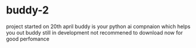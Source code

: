 # buddy-2

project started on 20th april buddy is your python ai compnaion which helps you out buddy still in development not recommened to download now for good perfomance 
